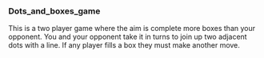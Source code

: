 ### Dots_and_boxes_game

This is a two player game where the aim is complete more boxes than your opponent. You and your opponent take it in turns to join up two adjacent dots with a line. If any player fills a box they must make another move.
